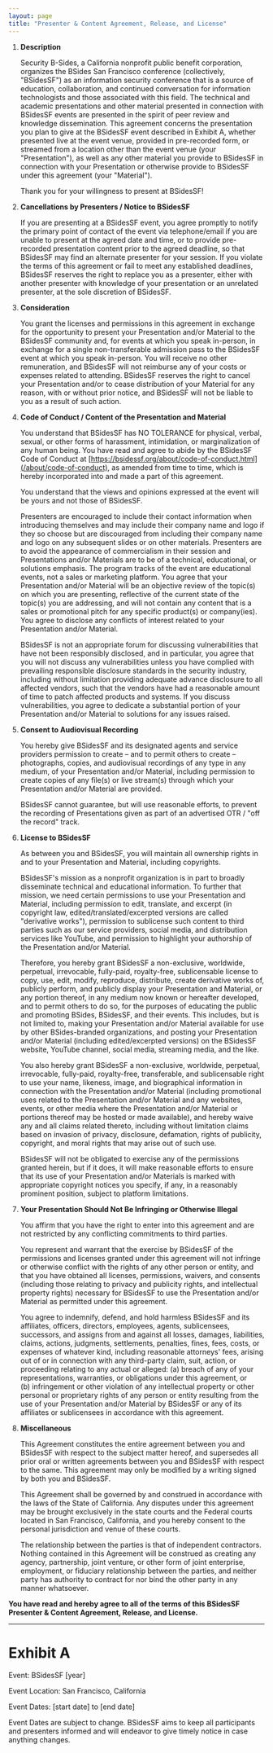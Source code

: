 ```yaml
---
layout: page
title: "Presenter & Content Agreement, Release, and License"
---
```


1. **Description**

   Security B-Sides, a California nonprofit public benefit corporation, organizes the BSides San Francisco conference (collectively, "BSidesSF") as an information security conference that is a source of education, collaboration, and continued conversation for information technologists and those associated with this field. The technical and academic presentations and other material presented in connection with BSidesSF events are presented in the spirit of peer review and knowledge dissemination. This agreement concerns the presentation you plan to give at the BSidesSF event described in Exhibit A, whether presented live at the event venue, provided in pre-recorded form, or streamed from a location other than the event venue (your "Presentation"), as well as any other material you provide to BSidesSF in connection with your Presentation or otherwise provide to BSidesSF under this agreement (your "Material").

   Thank you for your willingness to present at BSidesSF!

2. **Cancellations by Presenters / Notice to BSidesSF**

   If you are presenting at a BSidesSF event, you agree promptly to notify the primary point of contact of the event via telephone/email if you are unable to present at the agreed date and time, or to provide pre-recorded presentation content prior to the agreed deadline, so that BSidesSF may find an alternate presenter for your session. If you violate the terms of this agreement or fail to meet any established deadlines, BSidesSF reserves the right to replace you as a presenter, either with another presenter with knowledge of your presentation or an unrelated presenter, at the sole discretion of BSidesSF.

3. **Consideration**

   You grant the licenses and permissions in this agreement in exchange for the opportunity to present your Presentation and/or Material to the BSidesSF community and, for events at which you speak in-person, in exchange for a single non-transferable admission pass to the BSidesSF event at which you speak in-person. You will receive no other remuneration, and BSidesSF will not reimburse any of your costs or expenses related to attending. BSidesSF reserves the right to cancel your Presentation and/or to cease distribution of your Material for any reason, with or without prior notice, and BSidesSF will not be liable to you as a result of such action.

4. **Code of Conduct / Content of the Presentation and Material**

   You understand that BSidesSF has NO TOLERANCE for physical, verbal, sexual, or other forms of harassment, intimidation, or marginalization of any human being. You have read and agree to abide by the BSidesSF Code of Conduct at [https://bsidessf.org/about/code-of-conduct.html](/about/code-of-conduct), as amended from time to time, which is hereby incorporated into and made a part of this agreement.

   You understand that the views and opinions expressed at the event will be yours and not those of BSidesSF.

   Presenters are encouraged to include their contact information when introducing themselves and may include their company name and logo if they so choose but are discouraged from including their company name and logo on any subsequent slides or on other materials. Presenters are to avoid the appearance of commercialism in their session and Presentations and/or Materials are to be of a technical, educational, or solutions emphasis. The program tracks of the event are educational events, not a sales or marketing platform. You agree that your Presentation and/or Material will be an objective review of the topic(s) on which you are presenting, reflective of the current state of the topic(s) you are addressing, and will not contain any content that is a sales or promotional pitch for any specific product(s) or company(ies). You agree to disclose any conflicts of interest related to your Presentation and/or Material.

   BSidesSF is not an appropriate forum for discussing vulnerabilities that have not been responsibly disclosed, and in particular, you agree that you will not discuss any vulnerabilities unless you have complied with prevailing responsible disclosure standards in the security industry, including without limitation providing adequate advance disclosure to all affected vendors, such that the vendors have had a reasonable amount of time to patch affected products and systems. If you discuss vulnerabilities, you agree to dedicate a substantial portion of your Presentation and/or Material to solutions for any issues raised.

5. **Consent to Audiovisual Recording**

   You hereby give BSidesSF and its designated agents and service providers permission to create – and to permit others to create – photographs, copies, and audiovisual recordings of any type in any medium, of your Presentation and/or Material, including permission to create copies of any file(s) or live stream(s) through which your Presentation and/or Material are provided.

   BSidesSF cannot guarantee, but will use reasonable efforts, to prevent the recording of Presentations given as part of an advertised OTR / "off the record" track.

6. **License to BSidesSF**

   As between you and BSidesSF, you will maintain all ownership rights in and to your Presentation and Material, including copyrights.

   BSidesSF's mission as a nonprofit organization is in part to broadly disseminate technical and educational information. To further that mission, we need certain permissions to use your Presentation and Material, including permission to edit, translate, and excerpt (in copyright law, edited/translated/excerpted versions are called "derivative works"), permission to sublicense such content to third parties such as our service providers, social media, and distribution services like YouTube, and permission to highlight your authorship of the Presentation and/or Material.

   Therefore, you hereby grant BSidesSF a non-exclusive, worldwide, perpetual, irrevocable, fully-paid, royalty-free, sublicensable license to copy, use, edit, modify, reproduce, distribute, create derivative works of, publicly perform, and publicly display your Presentation and Material, or any portion thereof, in any medium now known or hereafter developed, and to permit others to do so, for the purposes of educating the public and promoting BSides, BSidesSF, and their events. This includes, but is not limited to, making your Presentation and/or Material available for use by other BSides-branded organizations, and posting your Presentation and/or Material (including edited/excerpted versions) on the BSidesSF website, YouTube channel, social media, streaming media, and the like.

   You also hereby grant BSidesSF a non-exclusive, worldwide, perpetual, irrevocable, fully-paid, royalty-free, transferable, and sublicensable right to use your name, likeness, image, and biographical information in connection with the Presentation and/or Material (including promotional uses related to the Presentation and/or Material and any websites, events, or other media where the Presentation and/or Material or portions thereof may be hosted or made available), and hereby waive any and all claims related thereto, including without limitation claims based on invasion of privacy, disclosure, defamation, rights of publicity, copyright, and moral rights that may arise out of such use.

   BSidesSF will not be obligated to exercise any of the permissions granted herein, but if it does, it will make reasonable efforts to ensure that its use of your Presentation and/or Materials is marked with appropriate copyright notices you specify, if any, in a reasonably prominent position, subject to platform limitations.

7. **Your Presentation Should Not Be Infringing or Otherwise Illegal**

   You affirm that you have the right to enter into this agreement and are not restricted by any conflicting commitments to third parties.

   You represent and warrant that the exercise by BSidesSF of the permissions and licenses granted under this agreement will not infringe or otherwise conflict with the rights of any other person or entity, and that you have obtained all licenses, permissions, waivers, and consents (including those relating to privacy and publicity rights, and intellectual property rights) necessary for BSidesSF to use the Presentation and/or Material as permitted under this agreement.

   You agree to indemnify, defend, and hold harmless BSidesSF and its affiliates, officers, directors, employees, agents, sublicensees, successors, and assigns from and against all losses, damages, liabilities, claims, actions, judgments, settlements, penalties, fines, fees, costs, or expenses of whatever kind, including reasonable attorneys' fees, arising out of or in connection with any third-party claim, suit, action, or proceeding relating to any actual or alleged: (a) breach of any of your representations, warranties, or obligations under this agreement, or (b) infringement or other violation of any intellectual property or other personal or proprietary rights of any person or entity resulting from the use of your Presentation and/or Material by BSidesSF or any of its affiliates or sublicensees in accordance with this agreement.

8. **Miscellaneous**

   This Agreement constitutes the entire agreement between you and BSidesSF with respect to the subject matter hereof, and supersedes all prior oral or written agreements between you and BSidesSF with respect to the same. This agreement may only be modified by a writing signed by both you and BSidesSF.

   This Agreement shall be governed by and construed in accordance with the laws of the State of California. Any disputes under this agreement may be brought exclusively in the state courts and the Federal courts located in San Francisco, California, and you hereby consent to the personal jurisdiction and venue of these courts.

   The relationship between the parties is that of independent contractors. Nothing contained in this Agreement will be construed as creating any agency, partnership, joint venture, or other form of joint enterprise, employment, or fiduciary relationship between the parties, and neither party has authority to contract for nor bind the other party in any manner whatsoever.

**You have read and hereby agree to all of the terms of this BSidesSF Presenter & Content Agreement, Release, and License.**

---

# Exhibit A

Event: BSidesSF [year]

Event Location: San Francisco, California

Event Dates: [start date] to [end date]


Event Dates are subject to change. BSidesSF aims to keep all participants and presenters informed and will endeavor to give timely notice in case anything changes.
